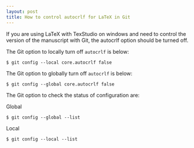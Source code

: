 ```yaml
---
layout: post
title: How to control autocrlf for LaTeX in Git
---
```


If you are using LaTeX with TexStudio on windows and need to control the version of the manuscript with Git, the autocrlf option should be turned off.

The Git option to locally turn off `autocrlf` is below:

```shell
$ git config --local core.autocrlf false
```

The Git option to globally turn off `autocrlf` is below:

```shell
$ git config --global core.autocrlf false
```

The Git option to check the status of configuration are:

Global

```shell
$ git config --global --list
```

Local

```shell
$ git config --local --list
```